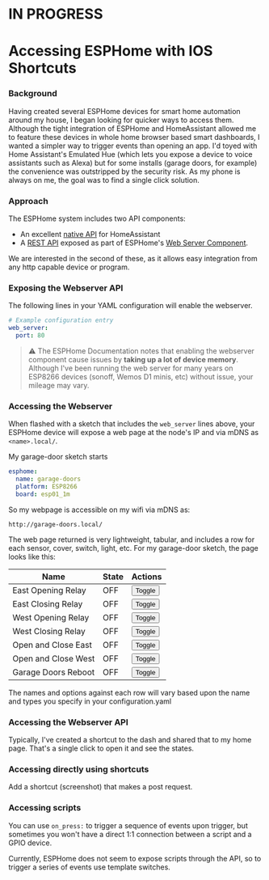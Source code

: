 # IN PROGRESS 

# Accessing ESPHome with IOS Shortcuts

### Background
Having created several ESPHome devices for smart home automation around my house, I began looking for quicker ways to access them. Although the tight integration of ESPHome and HomeAssistant allowed me to feature these devices in whole home browser based smart dashboards, I wanted a simpler way to trigger events than opening an app. I'd toyed with Home Assistant's Emulated Hue (which lets you expose a device to voice assistants such as Alexa) but for some installs (garage doors, for example) the convenience was outstripped by the security risk. As my phone is always on me, the goal was to find a single click solution.

### Approach
The ESPHome system includes two API components:

* An excellent [native API](https://esphome.io/components/api.html) for HomeAssistant
* A [REST API](https://esphome.io/web-api/index.html) exposed as part of ESPHome's [Web Server Component](https://esphome.io/components/web_server.html).

We are interested in the second of these, as it allows easy integration from any http capable device or program.

### Exposing the Webserver API
The following lines in your YAML configuration will enable the webserver.

```yaml
# Example configuration entry
web_server:
  port: 80
```

> :warning: The ESPHome Documentation notes that enabling the webserver component cause issues by  **taking up a lot of device memory**. Although I've been running the web server for many years on ESP8266 devices (sonoff, Wemos D1 minis, etc) without issue, your mileage may vary.

### Accessing the Webserver

When flashed with a sketch that includes the `web_server` lines above, your ESPHome device will expose a web page at the node's IP and via mDNS as ` <name>.local/`.
 
My garage-door sketch starts

```yaml
esphome:
  name: garage-doors
  platform: ESP8266
  board: esp01_1m
```
So my webpage is accessible on my wifi via mDNS as:

```http://garage-doors.local/```

The web page returned is very lightweight, tabular, and includes a row for each sensor, cover, switch, light, etc. For my garage-door sketch, the page looks like this:


Name                 | State | Actions
-------------------- | ------| ----------
East Opening Relay	 | OFF   | <button>Toggle</button>
East Closing Relay	 | OFF   | <button>Toggle</button>
West Opening Relay	 | OFF   | <button>Toggle</button>
West Closing Relay	 | OFF   | <button>Toggle</button>
Open and Close East	 | OFF   | <button>Toggle</button>
Open and Close West	 | OFF   | <button>Toggle</button>
Garage Doors Reboot	 | OFF   | <button>Toggle</button>

The names and options against each row will vary based upon the name and types you specify in your configuration.yaml

### Accessing the Webserver API
Typically, I've created a shortcut to the dash and shared that to my home page. That's a single click to open it and see the states.

### Accessing directly using shortcuts
Add a shortcut (screenshot) that makes a post request.

### Accessing scripts
You can use `on_press:` to trigger a sequence of events upon trigger, but sometimes you won't have a direct 1:1 connection between a script and a GPIO device.

Currently, ESPHome does not seem to expose scripts through the API, so to trigger a series of events
use template switches.

